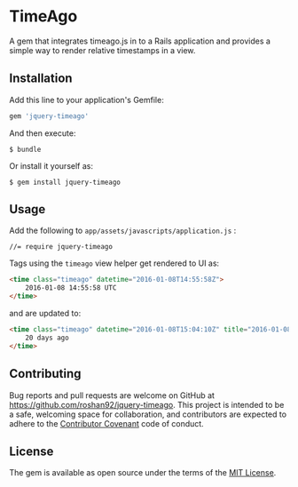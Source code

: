 # TimeAgo
A gem that integrates timeago.js in to a Rails application and provides a simple way to render relative timestamps in a view.

## Installation

Add this line to your application's Gemfile:

```ruby
gem 'jquery-timeago'
```

And then execute:

    $ bundle

Or install it yourself as:

    $ gem install jquery-timeago

## Usage

Add the following to ```app/assets/javascripts/application.js``` :

```
//= require jquery-timeago
```

Tags using the ```timeago``` view helper get rendered to UI as:

```html
<time class="timeago" datetime="2016-01-08T14:55:58Z">
    2016-01-08 14:55:58 UTC
</time>
```
and are updated to:
```html
<time class="timeago" datetime="2016-01-08T15:04:10Z" title="2016-01-08 15:04:10 UTC">
    20 days ago
</time>
```

## Contributing

Bug reports and pull requests are welcome on GitHub at https://github.com/roshan92/jquery-timeago. This project is intended to be a safe, welcoming space for collaboration, and contributors are expected to adhere to the [Contributor Covenant](contributor-covenant.org) code of conduct.


## License

The gem is available as open source under the terms of the [MIT License](http://opensource.org/licenses/MIT).
